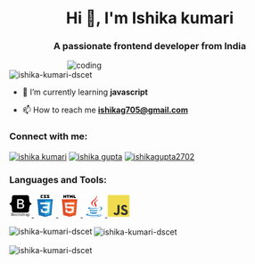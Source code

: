 <h1 align="center">Hi 👋, I'm Ishika kumari</h1>
<h3 align="center">A passionate frontend developer from India</h3>
<img align="right" alt="coding" width="400" src="https://www.youtube.com/redirect?event=video_description&redir_token=QUFFLUhqbXU0S1lCenZBMFo1ZDFwWEJZSWhHOC1OUEhGd3xBQ3Jtc0trdWdSQ0xYZVdPM0ZPWlZCWmNhc2FPVDZtanZrbU8zc0xsNWJOejNXakVOWmNZMl9kZDRPZm1DcFZyVzJFc0RJbFl6NU5xbm1TcGdoMmpoVWVXTWdPYUdqNVZRZFQwQ3NRZWZtNTloZGhNejRoaUxMQQ&q=https%3A%2F%2Fuser-images.githubusercontent.com%2F55389276%2F140866485-8fb1c876-9a8f-4d6a-98dc-08c4981eaf70.gif&v=HD4cnRuSGN0>

<p align="left"> <img src="https://komarev.com/ghpvc/?username=ishika-kumari-dscet&label=Profile%20views&color=0e75b6&style=flat" alt="ishika-kumari-dscet" /> </p>

- 🌱 I’m currently learning **javascript**

- 📫 How to reach me **ishikag705@gmail.com**

<h3 align="left">Connect with me:</h3>
<p align="left">
<a href="https://linkedin.com/in/ishika kumari" target="blank"><img align="center" src="https://raw.githubusercontent.com/rahuldkjain/github-profile-readme-generator/master/src/images/icons/Social/linked-in-alt.svg" alt="ishika kumari" height="30" width="40" /></a>
<a href="https://fb.com/ishika gupta" target="blank"><img align="center" src="https://raw.githubusercontent.com/rahuldkjain/github-profile-readme-generator/master/src/images/icons/Social/facebook.svg" alt="ishika gupta" height="30" width="40" /></a>
<a href="https://instagram.com/ishikagupta2702" target="blank"><img align="center" src="https://raw.githubusercontent.com/rahuldkjain/github-profile-readme-generator/master/src/images/icons/Social/instagram.svg" alt="ishikagupta2702" height="30" width="40" /></a>
</p>

<h3 align="left">Languages and Tools:</h3>
<p align="left"> <a href="https://getbootstrap.com" target="_blank" rel="noreferrer"> <img src="https://raw.githubusercontent.com/devicons/devicon/master/icons/bootstrap/bootstrap-plain-wordmark.svg" alt="bootstrap" width="40" height="40"/> </a> <a href="https://www.w3schools.com/css/" target="_blank" rel="noreferrer"> <img src="https://raw.githubusercontent.com/devicons/devicon/master/icons/css3/css3-original-wordmark.svg" alt="css3" width="40" height="40"/> </a> <a href="https://www.w3.org/html/" target="_blank" rel="noreferrer"> <img src="https://raw.githubusercontent.com/devicons/devicon/master/icons/html5/html5-original-wordmark.svg" alt="html5" width="40" height="40"/> </a> <a href="https://www.java.com" target="_blank" rel="noreferrer"> <img src="https://raw.githubusercontent.com/devicons/devicon/master/icons/java/java-original.svg" alt="java" width="40" height="40"/> </a> <a href="https://developer.mozilla.org/en-US/docs/Web/JavaScript" target="_blank" rel="noreferrer"> <img src="https://raw.githubusercontent.com/devicons/devicon/master/icons/javascript/javascript-original.svg" alt="javascript" width="40" height="40"/> </a> </p>

<p><img align="left" src="https://github-readme-stats.vercel.app/api/top-langs?username=ishika-kumari-dscet&show_icons=true&locale=en&layout=compact" alt="ishika-kumari-dscet" /></p>

<p>&nbsp;<img align="center" src="https://github-readme-stats.vercel.app/api?username=ishika-kumari-dscet&show_icons=true&locale=en" alt="ishika-kumari-dscet" /></p>

<p><img align="center" src="https://github-readme-streak-stats.herokuapp.com/?user=ishika-kumari-dscet&" alt="ishika-kumari-dscet" /></p>
